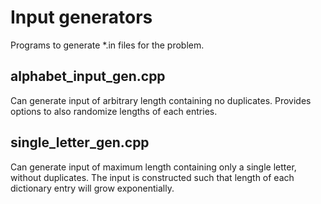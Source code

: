 # Input generators
Programs to generate *.in files for the problem.
## alphabet_input_gen.cpp
Can generate input of arbitrary length containing no duplicates. Provides options to also randomize lengths of each entries.
## single_letter_gen.cpp
Can generate input of maximum length containing only a single letter, without duplicates. 
The input is constructed such that length of each dictionary entry will grow exponentially.

